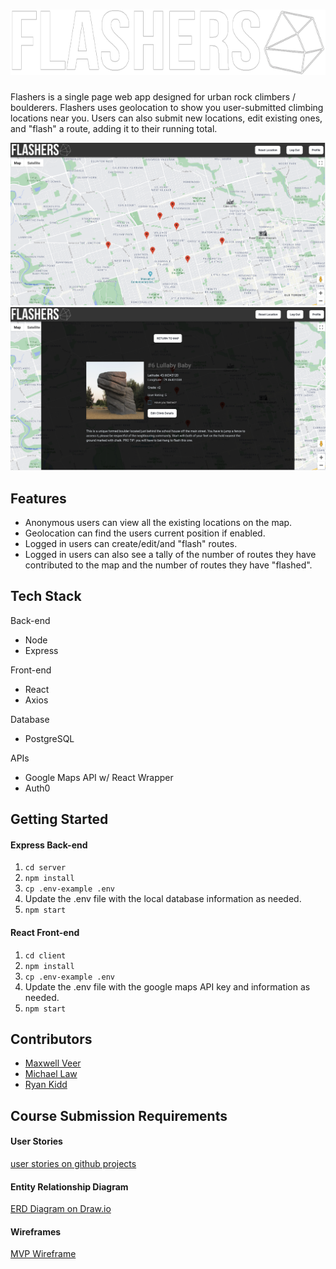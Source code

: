 ![](https://github.com/ryanallenk/flashers/blob/main/client/src/Navigation/flashers.png)
==================

Flashers is a single page web app designed for urban rock climbers / boulderers. Flashers uses geolocation to show you user-submitted climbing locations near you. Users can also submit new locations, edit existing ones, and "flash" a route, adding it to their running total. 

![](https://github.com/ryanallenk/flashers/blob/main/docs/main-app-screen.png)
![](https://github.com/ryanallenk/flashers/blob/main/docs/view-location-screen.png)

## Features
* Anonymous users can view all the existing locations on the map.
* Geolocation can find the users current position if enabled.
* Logged in users can create/edit/and "flash" routes.
* Logged in users can also see a tally of the number of routes they have contributed to the map and the number of routes they have "flashed".

## Tech Stack
Back-end  
* Node
* Express 

Front-end
* React
* Axios

Database
* PostgreSQL

APIs
* Google Maps API w/ React Wrapper
* Auth0

## Getting Started
#### Express Back-end
1. `cd server`
2. `npm install`
3. `cp .env-example .env`
4. Update the .env file with the local database information as needed.
5. `npm start`

#### React Front-end
1. `cd client`
2. `npm install`
3. `cp .env-example .env`
4. Update the .env file with the google maps API key and information as needed.
5. `npm start`

## Contributors
* [Maxwell Veer](https://github.com/Mveer100)
* [Michael Law](https://github.com/Law86)
* [Ryan Kidd](https://github.com/ryanallenk)

## Course Submission Requirements

#### User Stories
[user stories on github projects](https://github.com/ryanallenk/flashers/projects/1)

#### Entity Relationship Diagram
[ERD Diagram on Draw.io](https://drive.google.com/file/d/1Wn7J69STbKsC7jDE-W2O6wSQLfLdnDMv/view)

#### Wireframes
[MVP Wireframe](https://drive.google.com/file/d/1x6rn1uzxOCSvKLBZg4PHR9uVR8ZMx3nl/view?usp=sharing)
